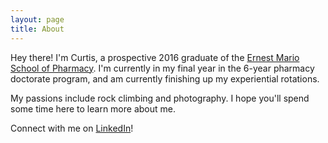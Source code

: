 ```yaml
---
layout: page
title: About
---
```


Hey there! I'm Curtis, a prospective 2016 graduate of the [Ernest Mario School of Pharmacy](http://pharmacy.rutgers.edu). I'm currently in my final year in the 6-year pharmacy doctorate program, and am currently finishing up my experiential rotations.




My passions include rock climbing and photography.
I hope you'll spend some time here to learn more about me.

Connect with me on [LinkedIn](http://www.linkedin.com/in/curtislipharmd)!